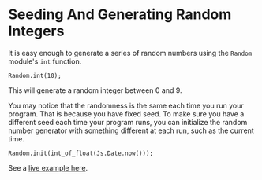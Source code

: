 # Seeding And Generating Random Integers

It is easy enough to generate a series of random numbers using the `Random`
module's `int` function.

```reason
Random.int(10);
```

This will generate a random integer between 0 and 9.

You may notice that the randomness is the same each time you run your
program. That is because you have fixed seed. To make sure you have a
different seed each time your program runs, you can initialize the random
number generator with something different at each run, such as the current
time.

```reason
Random.init(int_of_float(Js.Date.now()));
```

See a [live example
here](https://reasonml.github.io/en/try.html?reason=EoQwdgJg9gtgdASzAgLgCiSg+lAZl3AGyhHQCkBnOAEVIFM4woB3NASg4G4AobyuYgHM0oSLERh0ARgAMXPlSEjw0eJjSz5-JaNUTpctj21Rhu8es1GFA08rFrJGw5yA).
